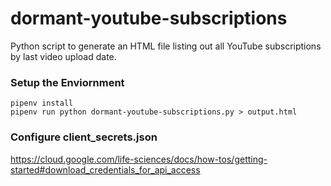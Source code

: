 # dormant-youtube-subscriptions
Python script to generate an HTML file listing out all YouTube subscriptions by last video upload date.

### Setup the Enviornment
```
pipenv install
pipenv run python dormant-youtube-subscriptions.py > output.html
```
### Configure client_secrets.json

https://cloud.google.com/life-sciences/docs/how-tos/getting-started#download_credentials_for_api_access
